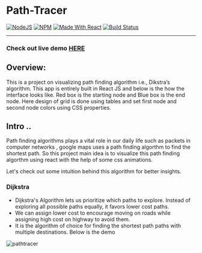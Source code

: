 # Path-Tracer
 [![NodeJS](https://img.shields.io/badge/node-12.14.1-important)](https://img.shields.io/badge/node-12.14.1-important)
 [![NPM](https://img.shields.io/badge/npm-6.13.7-blueviolet)](https://img.shields.io/badge/npm-6.13.7-blueviolet)
 [![Made With React](https://img.shields.io/badge/made%20with-react-61DAFB)](https://img.shields.io/badge/npm-6.13.7-blueviolet) 
[![Build Status](http://img.shields.io/travis/badges/badgerbadgerbadger.svg?style=flat-square)](https://travis-ci.org/badges/badgerbadgerbadger) 

---------------
### Check out live demo [HERE](https://pathtracer56.netlify.app/)

## Overview: 
This is a project on visualizing path finding algorithm i.e., Dikstra’s algorithm.
This app is entirely built in React JS and below is the how the interface looks like.
Red box is the starting node and Blue box is the end node.
Here design of grid is done using tables and set first node and second node colors using CSS properties.


## Intro ..

Path finding algorithms plays a vital role in our daily life such as packets in computer networks , google maps uses a path finding algorthm to find the shortest path.
So this project main idea is to visualize this path finding algorthm using react with the help of some css animations.

Let's check out some intuition behind this algorithm for better insights.

### Dijkstra
- Dijkstra's Algorithm lets us prioritize which paths to explore. Instead of exploring all possible paths equally, it favors lower cost paths.
- We can assign lower cost to encourage moving on roads while assigning high cost on highway to avoid them.
- It is the algorithm of choice for finding the shortest path paths with multiple destinations.
Below is the demo


![pathtracer](https://github.com/user-attachments/assets/b142ba56-f1a6-458f-8155-28ebc3fd169e)
